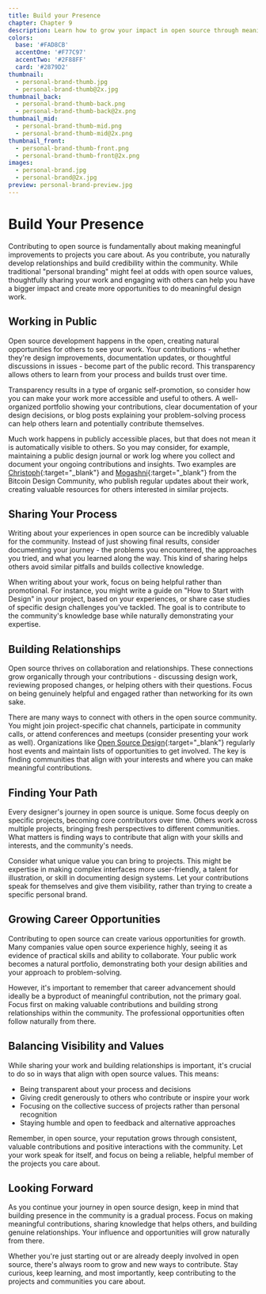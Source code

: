 ```yaml
---
title: Build your Presence
chapter: Chapter 9
description: Learn how to grow your impact in open source through meaningful design contributions. Discover ways to share your work, build relationships, and create opportunities while respecting community values.
colors:
  base: '#FAD8CB'
  accentOne: '#F77C97'
  accentTwo: '#2F88FF'
  card: '#2879D2'
thumbnail:
  - personal-brand-thumb.jpg
  - personal-brand-thumb@2x.jpg
thumbnail_back:
  - personal-brand-thumb-back.png
  - personal-brand-thumb-back@2x.png
thumbnail_mid:
  - personal-brand-thumb-mid.png
  - personal-brand-thumb-mid@2x.png
thumbnail_front:
  - personal-brand-thumb-front.png
  - personal-brand-thumb-front@2x.png
images:
  - personal-brand.jpg
  - personal-brand@2x.jpg
preview: personal-brand-preview.jpg
---
```


# Build Your Presence

Contributing to open source is fundamentally about making meaningful improvements to projects you care about. As you contribute, you naturally develop relationships and build credibility within the community. While traditional "personal branding" might feel at odds with open source values, thoughtfully sharing your work and engaging with others can help you have a bigger impact and create more opportunities to do meaningful design work.

## Working in Public

Open source development happens in the open, creating natural opportunities for others to see your work. Your contributions - whether they're design improvements, documentation updates, or thoughtful discussions in issues - become part of the public record. This transparency allows others to learn from your process and builds trust over time.

Transparency results in a type of organic self-promotion, so consider how you can make your work more accessible and useful to others. A well-organized portfolio showing your contributions, clear documentation of your design decisions, or blog posts explaining your problem-solving process can help others learn and potentially contribute themselves.

Much work happens in publicly accessible places, but that does not mean it is automatically visible to others. So you may consider, for example, maintaining a public design journal or work log where you collect and document your ongoing contributions and insights. Two examples are [Christoph](http://gbks.substack.com){:target="_blank"} and [Mogashni](https://mogashni.substack.com){:target="_blank"} from the Bitcoin Design Community, who publish regular updates about their work, creating valuable resources for others interested in similar projects.

## Sharing Your Process

Writing about your experiences in open source can be incredibly valuable for the community. Instead of just showing final results, consider documenting your journey - the problems you encountered, the approaches you tried, and what you learned along the way. This kind of sharing helps others avoid similar pitfalls and builds collective knowledge.

When writing about your work, focus on being helpful rather than promotional. For instance, you might write a guide on "How to Start with Design" in your project, based on your experiences, or share case studies of specific design challenges you've tackled. The goal is to contribute to the community's knowledge base while naturally demonstrating your expertise.

## Building Relationships

Open source thrives on collaboration and relationships. These connections grow organically through your contributions - discussing design work, reviewing proposed changes, or helping others with their questions. Focus on being genuinely helpful and engaged rather than networking for its own sake.

There are many ways to connect with others in the open source community. You might join project-specific chat channels, participate in community calls, or attend conferences and meetups (consider presenting your work as well). Organizations like [Open Source Design](https://opensourcedesign.net){:target="_blank"} regularly host events and maintain lists of opportunities to get involved. The key is finding communities that align with your interests and where you can make meaningful contributions.

## Finding Your Path

Every designer's journey in open source is unique. Some focus deeply on specific projects, becoming core contributors over time. Others work across multiple projects, bringing fresh perspectives to different communities. What matters is finding ways to contribute that align with your skills and interests, and the community's needs.

Consider what unique value you can bring to projects. This might be expertise in making complex interfaces more user-friendly, a talent for illustration, or skill in documenting design systems. Let your contributions speak for themselves and give them visibility, rather than trying to create a specific personal brand.

## Growing Career Opportunities

Contributing to open source can create various opportunities for growth. Many companies value open source experience highly, seeing it as evidence of practical skills and ability to collaborate. Your public work becomes a natural portfolio, demonstrating both your design abilities and your approach to problem-solving.

However, it's important to remember that career advancement should ideally be a byproduct of meaningful contribution, not the primary goal. Focus first on making valuable contributions and building strong relationships within the community. The professional opportunities often follow naturally from there.

## Balancing Visibility and Values

While sharing your work and building relationships is important, it's crucial to do so in ways that align with open source values. This means:

- Being transparent about your process and decisions
- Giving credit generously to others who contribute or inspire your work
- Focusing on the collective success of projects rather than personal recognition
- Staying humble and open to feedback and alternative approaches

Remember, in open source, your reputation grows through consistent, valuable contributions and positive interactions with the community. Let your work speak for itself, and focus on being a reliable, helpful member of the projects you care about.

## Looking Forward

As you continue your journey in open source design, keep in mind that building presence in the community is a gradual process. Focus on making meaningful contributions, sharing knowledge that helps others, and building genuine relationships. Your influence and opportunities will grow naturally from there.

Whether you're just starting out or are already deeply involved in open source, there's always room to grow and new ways to contribute. Stay curious, keep learning, and most importantly, keep contributing to the projects and communities you care about.